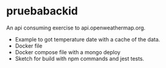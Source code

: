 # pruebabackid

An api consuming exercise to api.openweathermap.org. 

- Example to got temperature date with a cache of the data.
- Docker file
- Docker compose file with a mongo deploy
- Sketch for build with npm commands and jest tests. 

